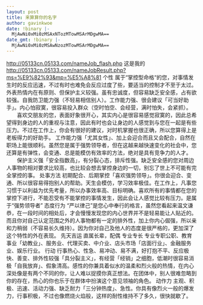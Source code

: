 ```yaml
---
layout: post
title: 来算算你的名字
author: gavinkwoe
date: !binary |-
  MjAwNi0xMi0zMSAxNTozMTowMSArMDgwMA==
date_gmt: !binary |-
  MjAwNi0xMi0zMSAwNzozMTowMSArMDgwMA==
---
```

<a class="tpc" rel="nofollow external" href="http://05133cn.05133.com/nameJob_flash.php"><font color="#810081">http://05133cn.05133.com/nameJob_flash.php</font></a>
这是我的
http://05133cn.05133.com/nameJobResult.php?ms=%E9%82%93&mp=%E5%A8%81
个性
属于“掌控型命格“的您，对事情发生时的反应迅速，不过有时也难免会反应过度了些，要适当的控制才不至于太过。外表热情内在有原则、但保护主义较强。虽有忠诚度，但容易缺乏安全感，占有欲较强。自我防卫能力强（不轻易相信别人）。工作能力强、很会建议「可当好助手」。内心怕寂寞，很容易投入群众（空时怕空、会经营，满时怕失，会紧抓）。 
      <br>
      　　喜欢交朋友的您，表面好象很开心，其实内心是很容易感觉寂寞的，因此总希望得到身边的人的重视与注意，因此有时也会让身边的人感觉到与您在一起是有些压力。不过在工作上，你会有很好的建议，对时机掌握也很正确，所以您算得上是老板得力的好助手。 
      工作能力强「尤其女性」、加上会迎合而且又会配合，自然在职场上能很顺利。虽然您是属于强势领导者，但在这越来越快速变化的社会中，您还算是有弹性，会变通、总是能模仿有效率的方法，绝对是具有竞争力的人才。 
      <br>
    　　保护主义强「安全指数高」，有分裂心态，排斥性强。缺乏安全感的您对周边人事物的相对要求比较高，也比较会想去掌控身边的一切，别忘了世上不可能有完全掌控的事。
处事方法
初期配合、后期掌控「喜欢强势领导」。你很会迎合、变通、所以很容易得抱别人的帮助。天生会模仿，学习效率极佳。在工作上，凡事您习惯于以利益为优先考量，所以办事效率高、目标明确。喜欢所有的事情都在您的掌控下进行，不能忍受有不能掌控的事情发生，因此会让人感觉比较有压力。是属于“强势领导者” 
态度行为
“严以律己”是您心中奉行的格言，虽然您看起来温文谦恭，在一段时间的相处后，才会慢慢发现您的内心世界并不是轻易能让人贴近的。而且你对自己认定范围之外的人事物都有一定的排外性，加上你内心倔强，所以亲和力稍弱（不容易长久维持）。因为你对自己及他人的态度是很严格的，更加深了这个特性的外在表现。
先天吉运
直属长辈，配偶
专业专长
专业专职公职、教育事业「幼教业」、服务业、代理买卖、中介业、店头市场「店面行业」、金融服务业、娱乐行业。
行动
行事热心、性急、易冲动、易不满，好打抱不平、反应极快、善变、排外性较强「具分裂主义」，有经营「经销」之细胞，低潮时很容易消极「自我放弃」、假象清高。感性的你兼具着似水的温柔和烈火般的热情，在内心深处像是有两个不同的你，让人难以捉摸你真正想法。在团体中，别人很难忽略到你的存在，热心的你也乐于在群体中扮演这个意见领袖的角色。
动作力
主观、积极、迅速、活动力强、缺乏耐力「三分钟热度」、急性。你具有像烈火一般的爆发力，行事积极，不过也像燃烧火焰般，这样的耐性维持不了多久，很快就歇了。
